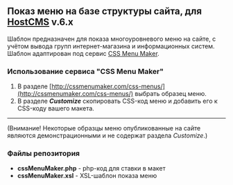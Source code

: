 ## Показ меню на базе структуры сайта, для [HostCMS](http://hostcms.ru "HostCMS") v.6.x 

Шаблон предназначен для показа многоуровневого меню на сайте, с учётом вывода групп интернет-магазина и информационных систем. Шаблон адаптирован под сервис [CSS Menu Maker](http://cssmenumaker.com "CSS Menu Maker").

### Использование сервиса "CSS Menu Maker"

1. В разделе [http://cssmenumaker.com/css-menus/](http://cssmenumaker.com/css-menus/) выбрать образец меню.
2. В разделе ***Customize*** скопировать CSS-код меню и добавить его к CSS-коду вашего макета. 

----------
(Внимание! Некоторые образцы меню опубликованные на сайте являются демонстрационными и не содержат раздела *Customize*.)

### Файлы репозитория 
- **cssMenuMaker.php** - php-код для ставки в макет
- **cssMenuMaker.xsl** - XSL-шаблон показа меню






